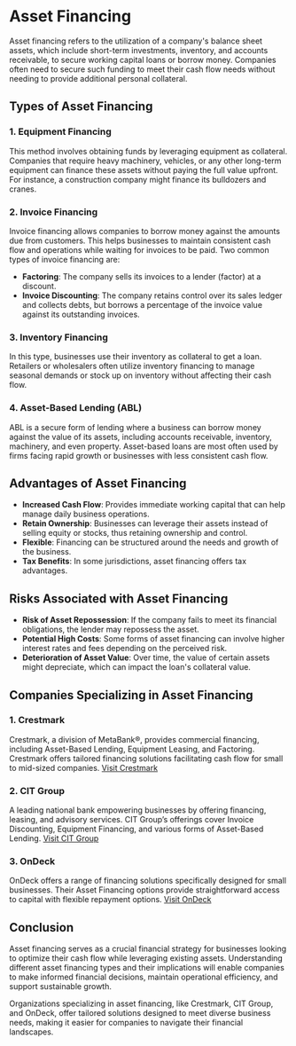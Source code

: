 # Asset Financing

Asset financing refers to the utilization of a company's balance sheet assets, which include short-term investments, inventory, and accounts receivable, to secure working capital loans or borrow money. Companies often need to secure such funding to meet their cash flow needs without needing to provide additional personal collateral. 

## Types of Asset Financing

### 1. Equipment Financing
This method involves obtaining funds by leveraging equipment as collateral. Companies that require heavy machinery, vehicles, or any other long-term equipment can finance these assets without paying the full value upfront. For instance, a construction company might finance its bulldozers and cranes.

### 2. Invoice Financing
Invoice financing allows companies to borrow money against the amounts due from customers. This helps businesses to maintain consistent cash flow and operations while waiting for invoices to be paid. Two common types of invoice financing are:

- **Factoring**: The company sells its invoices to a lender (factor) at a discount.
- **Invoice Discounting**: The company retains control over its sales ledger and collects debts, but borrows a percentage of the invoice value against its outstanding invoices.

### 3. Inventory Financing
In this type, businesses use their inventory as collateral to get a loan. Retailers or wholesalers often utilize inventory financing to manage seasonal demands or stock up on inventory without affecting their cash flow.

### 4. Asset-Based Lending (ABL)
ABL is a secure form of lending where a business can borrow money against the value of its assets, including accounts receivable, inventory, machinery, and even property. Asset-based loans are most often used by firms facing rapid growth or businesses with less consistent cash flow.

## Advantages of Asset Financing

- **Increased Cash Flow**: Provides immediate working capital that can help manage daily business operations.
- **Retain Ownership**: Businesses can leverage their assets instead of selling equity or stocks, thus retaining ownership and control.
- **Flexible**: Financing can be structured around the needs and growth of the business.
- **Tax Benefits**: In some jurisdictions, asset financing offers tax advantages.

## Risks Associated with Asset Financing

- **Risk of Asset Repossession**: If the company fails to meet its financial obligations, the lender may repossess the asset.
- **Potential High Costs**: Some forms of asset financing can involve higher interest rates and fees depending on the perceived risk.
- **Deterioration of Asset Value**: Over time, the value of certain assets might depreciate, which can impact the loan's collateral value.

## Companies Specializing in Asset Financing

### 1. Crestmark
Crestmark, a division of MetaBank®, provides commercial financing, including Asset-Based Lending, Equipment Leasing, and Factoring. Crestmark offers tailored financing solutions facilitating cash flow for small to mid-sized companies.
[Visit Crestmark](https://www.crestmark.com/)

### 2. CIT Group
A leading national bank empowering businesses by offering financing, leasing, and advisory services. CIT Group’s offerings cover Invoice Discounting, Equipment Financing, and various forms of Asset-Based Lending.
[Visit CIT Group](https://www.cit.com/)

### 3. OnDeck
OnDeck offers a range of financing solutions specifically designed for small businesses. Their Asset Financing options provide straightforward access to capital with flexible repayment options.
[Visit OnDeck](https://www.ondeck.com/)

## Conclusion

Asset financing serves as a crucial financial strategy for businesses looking to optimize their cash flow while leveraging existing assets. Understanding different asset financing types and their implications will enable companies to make informed financial decisions, maintain operational efficiency, and support sustainable growth. 

Organizations specializing in asset financing, like Crestmark, CIT Group, and OnDeck, offer tailored solutions designed to meet diverse business needs, making it easier for companies to navigate their financial landscapes.